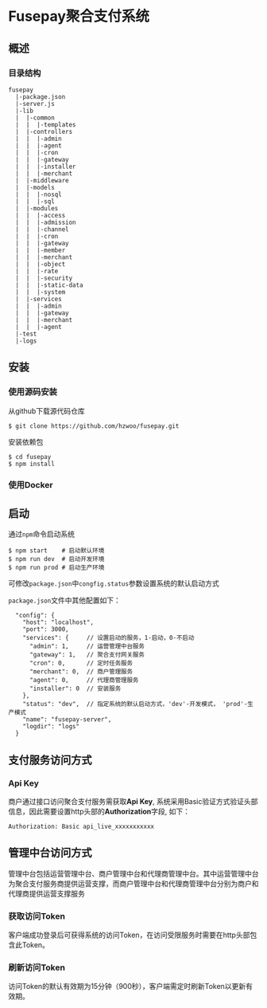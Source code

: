 # Fusepay聚合支付系统

## 概述

### 目录结构

```
fusepay
  |-package.json
  |-server.js
  |-lib
  |  |-common
  |  |  |-templates
  |  |-controllers
  |  |  |-admin
  |  |  |-agent
  |  |  |-cron
  |  |  |-gateway
  |  |  |-installer
  |  |  |-merchant
  |  |-middleware
  |  |-models
  |  |  |-nosql
  |  |  |-sql
  |  |-modules
  |  |  |-access
  |  |  |-admission
  |  |  |-channel
  |  |  |-cron
  |  |  |-gateway
  |  |  |-member
  |  |  |-merchant
  |  |  |-object
  |  |  |-rate
  |  |  |-security
  |  |  |-static-data
  |  |  |-system
  |  |-services
  |  |  |-admin
  |  |  |-gateway
  |  |  |-merchant
  |  |  |-agent
  |-test
  |-logs
```


## 安装

### 使用源码安装

从github下载源代码仓库

```
$ git clone https://github.com/hzwoo/fusepay.git
```

安装依赖包

```
$ cd fusepay
$ npm install
```

### 使用Docker

## 启动

通过`npm`命令启动系统

```
$ npm start    # 启动默认环境
$ npm run dev  # 启动开发环境
$ npm run prod # 启动生产环境
```

可修改`package.json`中`congfig.status`参数设置系统的默认启动方式

`package.json`文件中其他配置如下：

```
  "config": {
    "host": "localhost", 
    "port": 3000,
    "services": {     // 设置启动的服务，1-启动，0-不启动 
      "admin": 1,     // 运营管理中台服务
      "gateway": 1,   // 聚合支付网关服务
      "cron": 0,      // 定时任务服务
      "merchant": 0,  // 商户管理服务
      "agent": 0,     // 代理商管理服务
      "installer": 0  // 安装服务
    },
    "status": "dev",  // 指定系统的默认启动方式，'dev'-开发模式， 'prod'-生产模式
    "name": "fusepay-server",
    "logdir": "logs"
  }
```


## 支付服务访问方式

### Api Key

商户通过接口访问聚合支付服务需获取**Api Key**, 系统采用Basic验证方式验证头部信息，因此需要设置http头部的**Authorization**字段, 如下：

```
Authorization: Basic api_live_xxxxxxxxxxx
```

## 管理中台访问方式

管理中台包括运营管理中台、商户管理中台和代理商管理中台。其中运营管理中台为聚合支付服务商提供运营支撑，而商户管理中台和代理商管理中台分别为商户和代理商提供运营支撑服务

### 获取访问Token

客户端成功登录后可获得系统的访问Token，在访问受限服务时需要在http头部包含此Token。

### 刷新访问Token

访问Token的默认有效期为15分钟（900秒），客户端需定时刷新Token以更新有效期。
